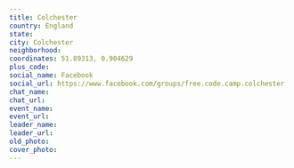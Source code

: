 ```yaml
---
title: Colchester
country: England
state: 
city: Colchester
neighborhood: 
coordinates: 51.89313, 0.904629
plus_code:
social_name: Facebook
social_url: https://www.facebook.com/groups/free.code.camp.colchester
chat_name:
chat_url:
event_name:
event_url:
leader_name:
leader_url:
old_photo: 
cover_photo:
---
```

